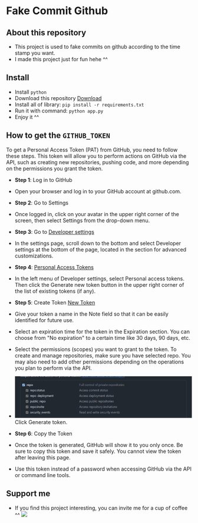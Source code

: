 # Fake Commit Github

## About this repository

- This project is used to fake commits on github according to the time stamp you want.
- I made this project just for fun hehe ^^

## Install

- Install `python`
- Download this repository [Download](https://github.com/shr3wcl/fake-git-commit/archive/refs/heads/main.zip)
- Install all of library: `pip install -r requirements.txt`
- Run it with command: `python app.py`
- Enjoy it ^^

## How to get the `GITHUB_TOKEN`

To get a Personal Access Token (PAT) from GitHub, you need to follow these steps. This token will allow you to perform actions on GitHub via the API, such as creating new repositories, pushing code, and more depending on the permissions you grant the token.

- **Step 1**: Log in to GitHub
- Open your browser and log in to your GitHub account at github.com.

- **Step 2**: Go to Settings
- Once logged in, click on your avatar in the upper right corner of the screen, then select Settings from the drop-down menu.

- **Step 3**: Go to [Developer settings](https://github.com/settings/apps)
- In the settings page, scroll down to the bottom and select Developer settings at the bottom of the page, located in the section for advanced customizations.
- **Step 4**: [Personal Access Tokens](https://github.com/settings/tokens)
- In the left menu of Developer settings, select Personal access tokens. Then click the Generate new token button in the upper right corner of the list of existing tokens (if any).
- **Step 5**: Create Token [New Token](https://github.com/settings/tokens/new)
- Give your token a name in the Note field so that it can be easily identified for future use.
- Select an expiration time for the token in the Expiration section. You can choose from "No expiration" to a certain time like 30 days, 90 days, etc.
- Select the permissions (scopes) you want to grant to the token. To create and manage repositories, make sure you have selected repo. You may also need to add other permissions depending on the operations you plan to perform via the API.
- ![Permission](./resource/permission.png)
Click Generate token.
- **Step 6**: Copy the Token
- Once the token is generated, GitHub will show it to you only once. Be sure to copy this token and save it safely. You cannot view the token after leaving this page.
- Use this token instead of a password when accessing GitHub via the API or command line tools.

## Support me

- If you find this project interesting, you can invite me for a cup of coffee ^^
<a href="https://www.buymeacoffee.com/shr3wd"><img src="https://img.buymeacoffee.com/button-api/?text=Buy me a coffee&emoji=&slug=shr3wd&button_colour=5F7FFF&font_colour=ffffff&font_family=Cookie&outline_colour=000000&coffee_colour=FFDD00" width="200"></a>

